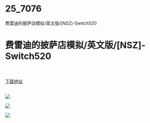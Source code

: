 # 25_7076
费雷迪的披萨店模拟/英文版/[NSZ]-Switch520
# 费雷迪的披萨店模拟/英文版/[NSZ]-Switch520
 <br/></br>
[下载地址](https://www.switch520.cc/article/7076 "下载地址")
<br/></br>

<p><span><strong><img src="https://www.switch520.cc/muke_img/upload_art_editor_20201102-1_6f081e7bc0cc5056ee6d206d43d49d80.jpg"></strong></span></p>
<p><span><strong><img src="https://www.switch520.cc/muke_img/upload_art_editor_20201102-1_c8bd4c5a8932428d524678922039a2b3.jpg"></strong></span></p>
<p><span><strong><img src="https://www.switch520.cc/muke_img/upload_art_editor_20201102-1_e6cfd7332c5f40c62e61d6a9007f86f5.jpg"></strong></span></p>
<p></p>
<p></p>
